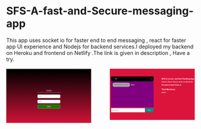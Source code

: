 # SFS-A-fast-and-Secure-messaging-app
This app uses socket io for faster end to end messaging , react for faster app UI experience and Nodejs for backend services.I deployed my backend on Heroku and frontend on Netlify .The link is given in description , Have a try.
<br><br>
<img src="https://github.com/akashrajput25/SFS-A-fast-and-Secure-messaging-app/blob/master/loginpage.png" height=50% width=45% align=left>
<img src="https://github.com/akashrajput25/SFS-A-fast-and-Secure-messaging-app/blob/master/chatUI.png" height=40% width=45% align=right>
